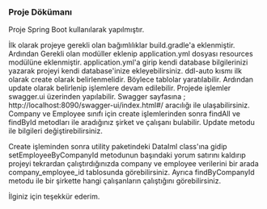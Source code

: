 ### Proje Dökümanı

Proje Spring Boot kullanılarak yapılmıştır.

İlk olarak projeye gerekli olan bağımlılıklar build.gradle'a eklenmiştir.
Ardından Gerekli olan modüller eklenip application.yml dosyası resources
modülüne eklenmiştir. application.yml'a girip kendi database bilgilerinizi
yazarak projeyi kendi database'inize ekleyebilirsiniz.
ddl-auto kısmı ilk olarak create olarak belirlenmelidir. Böylece tablolar
yaratılabilir. Ardından update olarak belirlenip işlemlere devam edilebilir.
Projede işlemler swagger.ui üzerinden yapılabilir. Swagger sayfasına ;
http://localhost:8090/swagger-ui/index.html#/ aracılığı ile ulaşabilirsiniz.
Company ve Employee sınıfı için create işlemlerinden sonra findAll ve findById
metodları ile aradığınız şirket ve çalışanı bulabilir. Update metodu ile 
bilgileri değiştirebilirsiniz. 

Create işleminden sonra utility paketindeki
DataIml class'ına gidip setEmployeeByCompanyId metodunun başındaki yorum 
satırını kaldırıp projeyi tekrardan çalıştırdığınızda company ve employee
verilerini bir arada company_employee_id tablosunda görebilirsiniz.
Ayrıca findByCompanyId metodu ile bir şirkette hangi çalışanların çalıştığını görebilirsiniz.

İlginiz için teşekkür ederim.
